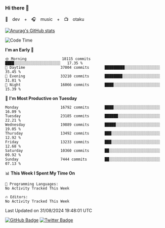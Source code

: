 ### Hi there 👋

🚀　dev　+　🎧　music　+　📺　otaku


[![Anurag's GitHub stats](https://github-readme-stats.vercel.app/api?username=koheitasaka&count_private=true&show_icons=true&theme=monokai)](https://github.com/koheitasaka/github-readme-stats)

<!--START_SECTION:waka-->
![Code Time](http://img.shields.io/badge/Code%20Time-1%2C161%20hrs%2023%20mins-blue)

**I'm an Early 🐤** 

```text
🌞 Morning                18115 commits       ████░░░░░░░░░░░░░░░░░░░░░   17.35 % 
🌆 Daytime                37004 commits       █████████░░░░░░░░░░░░░░░░   35.45 % 
🌃 Evening                33210 commits       ████████░░░░░░░░░░░░░░░░░   31.81 % 
🌙 Night                  16066 commits       ████░░░░░░░░░░░░░░░░░░░░░   15.39 % 
```
📅 **I'm Most Productive on Tuesday** 

```text
Monday                   16792 commits       ████░░░░░░░░░░░░░░░░░░░░░   16.09 % 
Tuesday                  23185 commits       ██████░░░░░░░░░░░░░░░░░░░   22.21 % 
Wednesday                19889 commits       █████░░░░░░░░░░░░░░░░░░░░   19.05 % 
Thursday                 13492 commits       ███░░░░░░░░░░░░░░░░░░░░░░   12.92 % 
Friday                   13233 commits       ███░░░░░░░░░░░░░░░░░░░░░░   12.68 % 
Saturday                 10360 commits       ██░░░░░░░░░░░░░░░░░░░░░░░   09.92 % 
Sunday                   7444 commits        ██░░░░░░░░░░░░░░░░░░░░░░░   07.13 % 
```


📊 **This Week I Spent My Time On** 

```text
💬 Programming Languages: 
No Activity Tracked This Week

🔥 Editors: 
No Activity Tracked This Week
```


 Last Updated on 31/08/2024 19:48:01 UTC
<!--END_SECTION:waka-->

[![GitHub Badge](https://img.shields.io/badge/GitHub-100000?style=for-the-badge&logo=github&logoColor=white)](https://github.com/koheitasaka)
[![Twitter Badge](https://img.shields.io/badge/Twitter-1DA1F2?style=for-the-badge&logo=twitter&logoColor=white)](https://twitter.com/sleep_asleep_)
